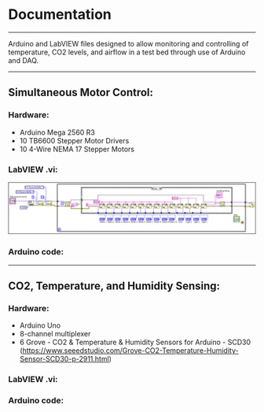 # Documentation
***
Arduino and LabVIEW files designed to allow monitoring and controlling of temperature, CO2 levels, and airflow in a test bed through use of Arduino and DAQ.
***
## Simultaneous Motor Control:
### Hardware:
- Arduino Mega 2560 R3
- 10 TB6600 Stepper Motor Drivers
- 10 4-Wire NEMA 17 Stepper Motors
### LabVIEW .vi:
![](.\Images\SimultaneousControl.png)
### Arduino code:
***

## CO2, Temperature, and Humidity Sensing:
### Hardware:
- Arduino Uno
- 8-channel multiplexer
- 6 Grove - CO2 & Temperature & Humidity Sensors for Arduino - SCD30 (https://www.seeedstudio.com/Grove-CO2-Temperature-Humidity-Sensor-SCD30-p-2911.html)
### LabVIEW .vi:
### Arduino code:
